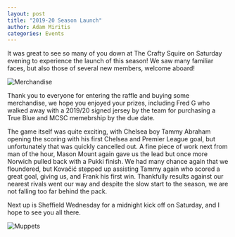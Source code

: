 ```yaml
---
layout: post
title: "2019-20 Season Launch"
author: Adam Miritis
categories: Events 
---
```


It was great to see so many of you down at The Crafty Squire on Saturday evening to experience the launch of this season!
We saw many familiar faces, but also those of several new members, welcome aboard!

![Merchandise](https://i.imgur.com/LUKv6as.jpg)

Thank you to everyone for entering the raffle and buying some merchandise, we hope you enjoyed your prizes, including Fred G who walked away with a 2019/20 signed jersey by the team for purchasing a True Blue and MCSC memebrship by the due date.

The game itself was quite exciting, with Chelsea boy Tammy Abraham opening the scoring with his first Chelsea and Premier League goal, but unfortunately that was quickly cancelled out. A fine piece of work next from man of the hour, Mason Mount again gave us the lead but once more Norwich pulled back with a Pukki finish. We had many chance again that we floundered, but Kovačić stepped up assisting Tammy again who scored a great goal, giving us, and Frank his first win. Thankfully results against our nearest rivals went our way and despite the slow start to the season, we are not falling too far behind the pack.

Next up is Sheffield Wednesday for a midnight kick off on Saturday, and I hope to see you all there.

![Muppets](https://i.imgur.com/PgxMc7M.jpg)